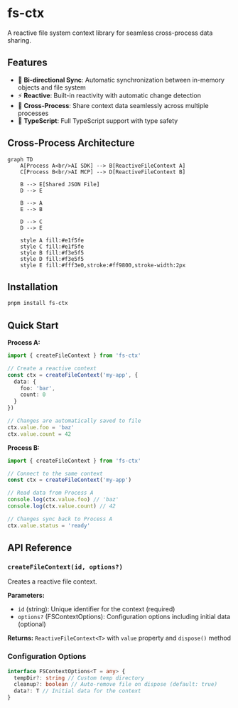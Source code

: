 # fs-ctx

A reactive file system context library for seamless cross-process data sharing.

## Features

- 🔄 **Bi-directional Sync**: Automatic synchronization between in-memory objects and file system
- ⚡ **Reactive**: Built-in reactivity with automatic change detection
- 🚀 **Cross-Process**: Share context data seamlessly across multiple processes
- 🎯 **TypeScript**: Full TypeScript support with type safety

## Cross-Process Architecture

```mermaid
graph TD
    A[Process A<br/>AI SDK] --> B[ReactiveFileContext A]
    C[Process B<br/>AI MCP] --> D[ReactiveFileContext B]

    B --> E[Shared JSON File]
    D --> E

    B --> A
    E --> B

    D --> C
    D --> E

    style A fill:#e1f5fe
    style C fill:#e1f5fe
    style B fill:#f3e5f5
    style D fill:#f3e5f5
    style E fill:#fff3e0,stroke:#ff9800,stroke-width:2px
```

## Installation

```bash
pnpm install fs-ctx
```

## Quick Start

**Process A:**
```typescript
import { createFileContext } from 'fs-ctx'

// Create a reactive context
const ctx = createFileContext('my-app', {
  data: {
    foo: 'bar',
    count: 0
  }
})

// Changes are automatically saved to file
ctx.value.foo = 'baz'
ctx.value.count = 42
```

**Process B:**
```typescript
import { createFileContext } from 'fs-ctx'

// Connect to the same context
const ctx = createFileContext('my-app')

// Read data from Process A
console.log(ctx.value.foo) // 'baz'
console.log(ctx.value.count) // 42

// Changes sync back to Process A
ctx.value.status = 'ready'
```

## API Reference

### `createFileContext(id, options?)`

Creates a reactive file context.

**Parameters:**
- `id` (string): Unique identifier for the context (required)
- `options?` (FSContextOptions<T>): Configuration options including initial data (optional)

**Returns:** `ReactiveFileContext<T>` with `value` property and `dispose()` method

### Configuration Options

```typescript
interface FSContextOptions<T = any> {
  tempDir?: string // Custom temp directory
  cleanup?: boolean // Auto-remove file on dispose (default: true)
  data?: T // Initial data for the context
}
```
